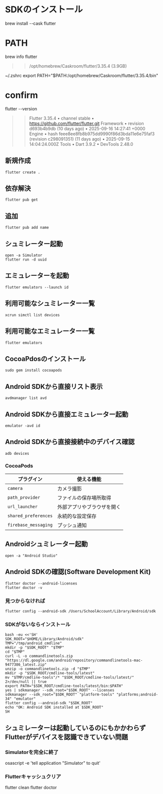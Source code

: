 # SDKのインストール
brew install --cask flutter

# PATH
brew info flutter
>> /opt/homebrew/Caskroom/flutter/3.35.4 (3.9GB)

~/.zshrc
export PATH="$PATH:/opt/homebrew/Caskroom/flutter/3.35.4/bin"


# confirm
flutter --version
>> Flutter 3.35.4 • channel stable • https://github.com/flutter/flutter.git
>> Framework • revision d693b4b9db (10 days ago) • 2025-09-16 14:27:41 +0000
>> Engine • hash feee8ee8fb8b975dd9990f86d3bda11e6e75faf3 (revision c298091351) (11 days ago) • 2025-09-15 14:04:24.000Z
>> Tools • Dart 3.9.2 • DevTools 2.48.0




## 新規作成
    flutter create .
## 依存解決
    flutter pub get
## 追加
    flutter pub add name
## シュミレーター起動
    open -a Simulator
    flutter run -d uuid
## エミュレーターを起動
    flutter emulators --launch id
## 利用可能なシュミレーター一覧
    xcrun simctl list devices
## 利用可能なエミュレーター一覧
    flutter emulators
## CocoaPdosのインストール
    sudo gem install cocoapods

## Android SDKから直接リスト表示
    avdmanager list avd
## Android SDKから直接エミュレーター起動
    emulator -avd id
## Android SDKから直接接続中のデバイス確認
    adb devices


### CocoaPods
| プラグイン                | 使える機能         |
| -------------------- | ------------- |
| `camera`             | カメラ撮影         |
| `path_provider`      | ファイルの保存場所取得   |
| `url_launcher`       | 外部アプリやブラウザを開く |
| `shared_preferences` | 永続的な設定保存      |
| `firebase_messaging` | プッシュ通知        |


## Androidシュミレーター起動
    open -a "Android Studio"
## Android SDKの確認(Software Development Kit)
    flutter doctor --android-licenses
    flutter doctor -v
### 見つからなければ
    flutter config --android-sdk /Users/SchoolAccount/Library/Android/sdk
### SDKがないならインストール
    bash -eu <<'SH'
    SDK_ROOT="$HOME/Library/Android/sdk"
    TMP="/tmp/android_cmdline"
    mkdir -p "$SDK_ROOT" "$TMP"
    cd "$TMP"
    curl -L -o commandlinetools.zip "https://dl.google.com/android/repository/commandlinetools-mac-9477386_latest.zip"
    unzip -o commandlinetools.zip -d "$TMP"
    mkdir -p "$SDK_ROOT/cmdline-tools/latest"
    mv "$TMP/cmdline-tools"/* "$SDK_ROOT/cmdline-tools/latest/" 2>/dev/null || true
    export PATH="$SDK_ROOT/cmdline-tools/latest/bin:$PATH"
    yes | sdkmanager --sdk_root="$SDK_ROOT" --licenses
    sdkmanager --sdk_root="$SDK_ROOT" "platform-tools" "platforms;android-34" "emulator"
    flutter config --android-sdk "$SDK_ROOT"
    echo "OK: Android SDK installed at $SDK_ROOT"
    SH







## シュミレーターは起動しているのにもかかわらずFlutterがデバイスを認識できていない問題
### Simulatorを完全に終了
osascript -e 'tell application "Simulator" to quit'
### Flutterキャッシュクリア
flutter clean
flutter doctor




